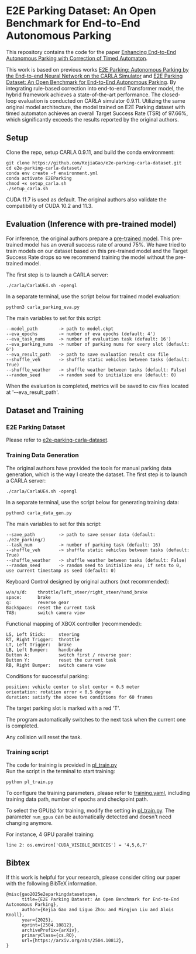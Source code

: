 # E2E Parking Dataset: An Open Benchmark for End-to-End Autonomous Parking


This repository contains the code for the paper 
[Enhancing End-to-End Autonomous Parking with Correction of Timed Automaton](https://arxiv.org/abs/2504.10812).

This work is based on previous works [E2E Parking: Autonomous Parking by the End-to-end Neural Network on the CARLA Simulator](https://github.com/qintonguav/e2e-parking-carla) and [E2E Parking Dataset: An Open Benchmark for End-to-End Autonomous Parking](https://github.com/KejiaGao/e2e-parking-carla-dataset). By integrating rule-based correction into end-to-end Transformer model, the hybrid framework achieves a state-of-the-art performance. The closed-loop evaluation is conducted on CARLA simulator 0.9.11. Utilizing the same original model architecture, the model trained on E2E Parking dataset with timed automaton achieves an overall Target Success Rate (TSR) of 97.66%, which significantly exceeds the results reported by the original authors.


## Setup

Clone the repo, setup CARLA 0.9.11, and build the conda environment:

```Shell
git clone https://github.com/KejiaGao/e2e-parking-carla-dataset.git
cd e2e-parking-carla-dataset/
conda env create -f environment.yml
conda activate E2EParking
chmod +x setup_carla.sh
./setup_carla.sh
```
CUDA 11.7 is used as default. The original authors also validate the compatibility of CUDA 10.2 and 11.3.

## Evaluation (Inference with pre-trained model)
For inference, the original authors prepare a [pre-trained model](https://drive.google.com/file/d/1XOlzBAb9W91R6WOB-srgdY8AZH3fXlML/view?usp=sharing). This pre-trained model has an overall success rate of around 75%. We have tried to train models on our dataset based on this pre-trained model and the Target Success Rate drops so we recommend training the model without the pre-trained model.


The first step is to launch a CARLA server:

```Shell
./carla/CarlaUE4.sh -opengl
```

In a separate terminal, use the script below for trained model evaluation:
```Shell
python3 carla_parking_eva.py
```

The main variables to set for this script:
```
--model_path        -> path to model.ckpt
--eva_epochs        -> number of eva epochs (default: 4')
--eva_task_nums     -> number of evaluation task (default: 16')
--eva_parking_nums  -> number of parking nums for every slot (default: 6')
--eva_result_path   -> path to save evaluation result csv file
--shuffle_veh       -> shuffle static vehicles between tasks (default: True)
--shuffle_weather   -> shuffle weather between tasks (default: False)
--random_seed       -> random seed to initialize env (default: 0)
```
When the evaluation is completed, metrics will be saved to csv files located at '--eva_result_path'.

## Dataset and Training
### E2E Parking Dataset
Please refer to [e2e-parking-carla-dataset]([https://arxiv.org/abs/2504.10812](https://github.com/KejiaGao/e2e-parking-carla-dataset)).

### Training Data Generation
The original authors have provided the tools for manual parking data generation, which is the way I create the dataset. 
The first step is to launch a CARLA server:

```Shell
./carla/CarlaUE4.sh -opengl
```

In a separate terminal, use the script below for generating training data:
```Shell
python3 carla_data_gen.py
```

The main variables to set for this script:
```
--save_path         -> path to save sensor data (default: ./e2e_parking/)
--task_num          -> number of parking task (default: 16)
--shuffle_veh       -> shuffle static vehicles between tasks (default: True)
--shuffle_weather   -> shuffle weather between tasks (default: False)
--random_seed       -> random seed to initialize env; if sets to 0, use current timestamp as seed (default: 0)
```

Keyboard Control designed by original authors (not recommended):
```
w/a/s/d:    throttle/left_steer/right_steer/hand_brake
space:      brake
q:          reverse gear
BackSpace:  reset the current task
TAB:        switch camera view
```

Functional mapping of XBOX controller (recommended):
```
LS, Left Stick:     steering
RT, Right Trigger:  throttle
LT, Left Trigger:   brake
LB, Left Bumper:    handbrake
Button A:           switch first / reverse gear:
Button Y:           reset the current task
RB, Right Bumper:   switch camera view
```

Conditions for successful parking:
```
position: vehicle center to slot center < 0.5 meter
orientation: rotation error < 0.5 degree
duration: satisfy the above two conditions for 60 frames
```
The target parking slot is marked with a red 'T'. 

The program automatically switches to the next task when the current one is completed.

Any collision will reset the task.

### Training script

The code for training is provided in [pl_train.py](./pl_train.py) \
Run the script in the terminal to start training:
```Shell
python pl_train.py 
```
To configure the training parameters, please refer to [training.yaml](./config/training.yaml), including training data path, number of epochs and checkpoint path.

To select the GPU(s) for training, modify the setting in [pl_train.py](./pl_train.py). The parameter ```num_gpus``` can be automatically detected and doesn't need changing anymore.

For instance, 4 GPU parallel training:
```
line 2: os.environ['CUDA_VISIBLE_DEVICES'] = '4,5,6,7'
```



## Bibtex
If this work is helpful for your research, please consider citing our paper with the following BibTeX information.

```
@misc{gao2025e2eparkingdatasetopen,
      title={E2E Parking Dataset: An Open Benchmark for End-to-End Autonomous Parking}, 
      author={Kejia Gao and Liguo Zhou and Mingjun Liu and Alois Knoll},
      year={2025},
      eprint={2504.10812},
      archivePrefix={arXiv},
      primaryClass={cs.RO},
      url={https://arxiv.org/abs/2504.10812}, 
}
```

